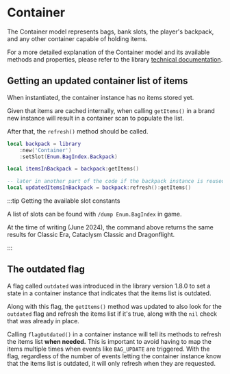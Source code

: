 # Container

The Container model represents bags, bank slots, the player's backpack, and 
any other container capable of holding items.

For a more detailed explanation of the Container model and its available 
methods and properties, please refer to the library
[technical documentation](pathname:///lua-docs/classes/Models.Container.html).

## Getting an updated container list of items

When instantiated, the container instance has no items stored yet.

Given that items are cached internally, when calling `getItems()` in a brand 
new instance will result in a container scan to populate the list.

After that, the `refresh()` method should be called.

```lua
local backpack = library
    :new('Container')
    :setSlot(Enum.BagIndex.Backpack)

local itemsInBackpack = backpack:getItems()

-- later in another part of the code if the backpack instance is reused
local updatedItemsInBackpack = backpack:refresh():getItems()
```

:::tip Getting the available slot constants

A list of slots can be found with `/dump Enum.BagIndex` in game.

At the time of writing (June 2024), the command above returns the same results
for Classic Era, Cataclysm Classic and Dragonflight.

:::

## The outdated flag

A flag called `outdated` was introduced in the library version 1.8.0 to set a
state in a container instance that indicates that the items list is outdated.

Along with this flag, the `getItems()` method was updated to also look for the
`outdated` flag and refresh the items list if it's true, along with the `nil`
check that was already in place.

Calling `flagOutdated()` in a container instance will tell its methods to 
refresh the items list **when needed.** This is important to avoid having to 
map the items multiple times when events like `BAG_UPDATE` are triggered. With 
the flag, regardless of the number of events letting the container instance 
know that the items list is outdated, it will only refresh when they are 
requested.